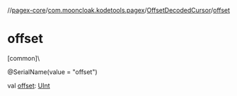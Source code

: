 //[pagex-core](../../../index.md)/[com.mooncloak.kodetools.pagex](../index.md)/[OffsetDecodedCursor](index.md)/[offset](offset.md)

# offset

[common]\

@SerialName(value = &quot;offset&quot;)

val [offset](offset.md): [UInt](https://kotlinlang.org/api/latest/jvm/stdlib/kotlin/-u-int/index.html)
